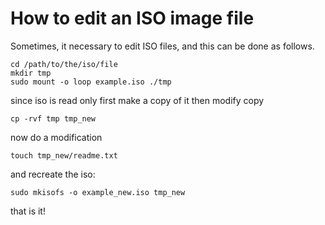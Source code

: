 # How to edit an ISO image file

Sometimes, it necessary to edit ISO files, and this can be done as follows.

	cd /path/to/the/iso/file
	mkdir tmp
	sudo mount -o loop example.iso ./tmp

since iso is read only 
first make a copy of it
then modify copy

	cp -rvf tmp tmp_new

now do a modification

	touch tmp_new/readme.txt

and recreate the iso:

	sudo mkisofs -o example_new.iso tmp_new

that is it!

